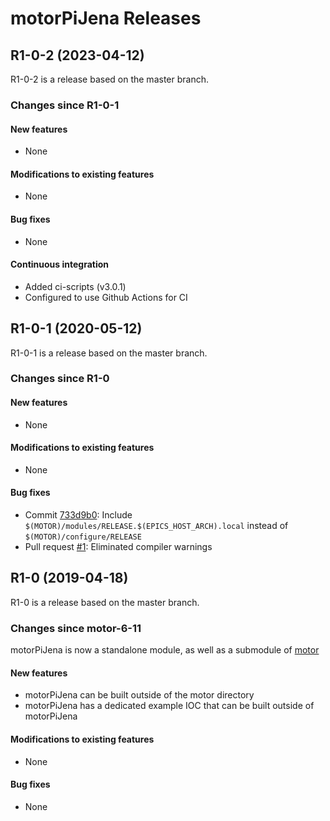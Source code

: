 # motorPiJena Releases

## __R1-0-2 (2023-04-12)__
R1-0-2 is a release based on the master branch.

### Changes since R1-0-1

#### New features
* None

#### Modifications to existing features
* None

#### Bug fixes
* None

#### Continuous integration
* Added ci-scripts (v3.0.1)
* Configured to use Github Actions for CI

## __R1-0-1 (2020-05-12)__
R1-0-1 is a release based on the master branch.  

### Changes since R1-0

#### New features
* None

#### Modifications to existing features
* None

#### Bug fixes
* Commit [733d9b0](https://github.com/epics-motor/motorPiJena/commit/733d9b0e6beba9e891487bf81fe05d5fd367c490): Include ``$(MOTOR)/modules/RELEASE.$(EPICS_HOST_ARCH).local`` instead of ``$(MOTOR)/configure/RELEASE``
* Pull request [#1](https://github.com/epics-motor/motorPiJena/pull/1): Eliminated compiler warnings

## __R1-0 (2019-04-18)__
R1-0 is a release based on the master branch.  

### Changes since motor-6-11

motorPiJena is now a standalone module, as well as a submodule of [motor](https://github.com/epics-modules/motor)

#### New features
* motorPiJena can be built outside of the motor directory
* motorPiJena has a dedicated example IOC that can be built outside of motorPiJena

#### Modifications to existing features
* None

#### Bug fixes
* None
